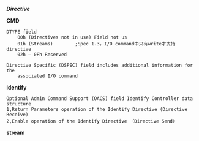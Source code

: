 ***Directive***

**CMD**    

    DTYPE field 
        00h (Directives not in use) Field not us
        01h (Streams)        ;Spec 1.3，I/O command中只有write才支持directive
        02h – 0Fh Reserved

    Directive Specific (DSPEC) field includes additional information for the 
        associated I/O command 

**identify**

    Optional Admin Command Support (OACS) field Identify Controller data structure
    1,Return Parameters operation of the Identify Directive (Directive Receive)
    2,Enable operation of the Identify Directive （Directive Send）

**stream**